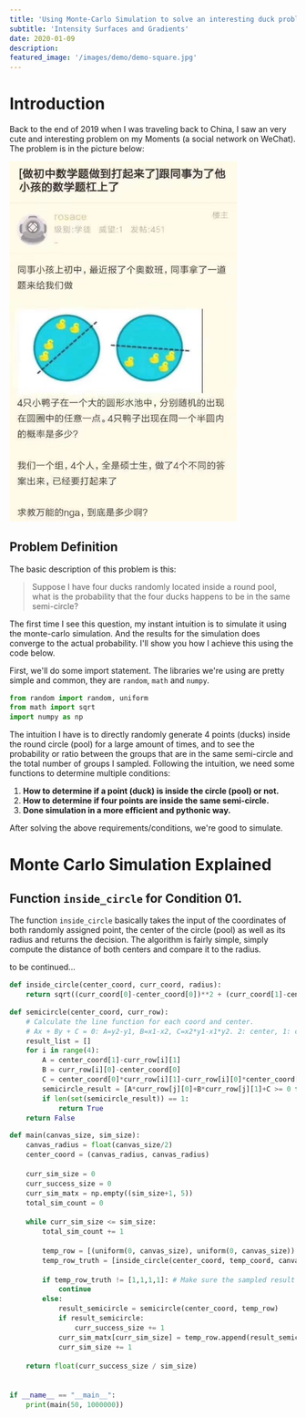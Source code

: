 ```yaml
---
title: 'Using Monte-Carlo Simulation to solve an interesting duck problem.'
subtitle: 'Intensity Surfaces and Gradients'
date: 2020-01-09
description: 
featured_image: '/images/demo/demo-square.jpg'
---
```


# Introduction

Back to the end of 2019 when I was traveling back to China, I saw an very cute and interesting problem on my Moments (a social network on WeChat). The problem is in the picture below: 

<img src="/images/blogs/01-09-20-Monte_Carlo/WechatIMG30.jpeg" alt="drawing" width="400"/>

## Problem Definition

The basic description of this problem is this: 
> Suppose I have four ducks randomly located inside a round pool, what is the probability that the four ducks happens to be in the same semi-circle? 

The first time I see this question, my instant intuition is to simulate it using the monte-carlo simulation. And the results for the simulation does converge to the actual probability. I'll show you how I achieve this using the code below. 

First, we'll do some import statement. The libraries we're using are pretty simple and common, they are ```random```, ```math``` and ```numpy```. 

```python
from random import random, uniform
from math import sqrt 
import numpy as np
```

The intuition I have is to directly randomly generate 4 points (ducks) inside the round circle (pool) for a large amount of times, and to see the probability or ratio between the groups that are in the same semi-circle and the total number of groups I sampled. 
Following the intuition, we need some functions to determine multiple conditions: 

1. **How to determine if a point (duck) is inside the circle (pool) or not.**
2. **How to determine if four points are inside the same semi-circle.**
3. **Done simulation in a more efficient and pythonic way.**

After solving the above requirements/conditions, we're good to simulate. 

# Monte Carlo Simulation Explained

## Function ```inside_circle``` for Condition 01. 
The function ```inside_circle``` basically takes the input of the coordinates of both randomly assigned point, the center of the circle (pool) as well as its radius and returns the decision. 
The algorithm is fairly simple, simply compute the distance of both centers and compare it to the radius. 

to be continued...

```python
def inside_circle(center_coord, curr_coord, radius): 
    return sqrt((curr_coord[0]-center_coord[0])**2 + (curr_coord[1]-center_coord[1])**2) < radius
```

```python
def semicircle(center_coord, curr_row): 
    # Calculate the line function for each coord and center. 
    # Ax + By + C = 0: A=y2-y1, B=x1-x2, C=x2*y1-x1*y2. 2: center, 1: current point
    result_list = []
    for i in range(4): 
        A = center_coord[1]-curr_row[i][1]
        B = curr_row[i][0]-center_coord[0]
        C = center_coord[0]*curr_row[i][1]-curr_row[i][0]*center_coord[1]
        semicircle_result = [A*curr_row[j][0]+B*curr_row[j][1]+C >= 0 for j in range(4) if j != i]
        if len(set(semicircle_result)) == 1: 
            return True
    return False
```

```python
def main(canvas_size, sim_size): 
    canvas_radius = float(canvas_size/2)
    center_coord = (canvas_radius, canvas_radius)

    curr_sim_size = 0
    curr_success_size = 0
    curr_sim_matx = np.empty((sim_size+1, 5))
    total_sim_count = 0

    while curr_sim_size <= sim_size: 
        total_sim_count += 1

        temp_row = [(uniform(0, canvas_size), uniform(0, canvas_size)) for i in range(4)]
        temp_row_truth = [inside_circle(center_coord, temp_coord, canvas_radius) for temp_coord in temp_row]

        if temp_row_truth != [1,1,1,1]: # Make sure the sampled result is within the circle. 
            continue
        else: 
            result_semicircle = semicircle(center_coord, temp_row)
            if result_semicircle: 
                curr_success_size += 1
            curr_sim_matx[curr_sim_size] = temp_row.append(result_semicircle)
            curr_sim_size += 1
    
    return float(curr_success_size / sim_size)
            

if __name__ == "__main__": 
    print(main(50, 1000000))
```